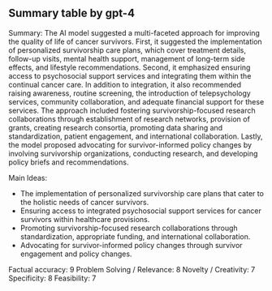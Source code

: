 ## Summary table by gpt-4
Summary: 
The AI model suggested a multi-faceted approach for improving the quality of life of cancer survivors. First, it suggested the implementation of personalized survivorship care plans, which cover treatment details, follow-up visits, mental health support, management of long-term side effects, and lifestyle recommendations. Second, it emphasized ensuring access to psychosocial support services and integrating them within the continual cancer care. In addition to integration, it also recommended raising awareness, routine screening, the introduction of telepsychology services, community collaboration, and adequate financial support for these services. The approach included fostering survivorship-focused research collaborations through establishment of research networks, provision of grants, creating research consortia, promoting data sharing and standardization, patient engagement, and international collaboration. Lastly, the model proposed advocating for survivor-informed policy changes by involving survivorship organizations, conducting research, and developing policy briefs and recommendations.

Main Ideas: 
- The implementation of personalized survivorship care plans that cater to the holistic needs of cancer survivors.
- Ensuring access to integrated psychosocial support services for cancer survivors within healthcare provisions.
- Promoting survivorship-focused research collaborations through standardization, appropriate funding, and international collaboration.
- Advocating for survivor-informed policy changes through survivor engagement and policy changes.

Factual accuracy: 9
Problem Solving / Relevance: 8
Novelty / Creativity: 7
Specificity: 8
Feasibility: 7